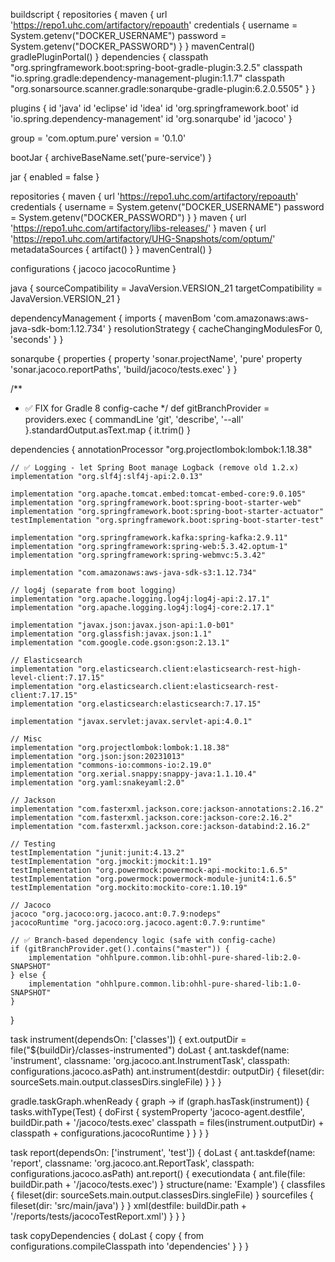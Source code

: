 buildscript {
    repositories {
        maven {
            url 'https://repo1.uhc.com/artifactory/repoauth'
            credentials {
                username = System.getenv("DOCKER_USERNAME")
                password = System.getenv("DOCKER_PASSWORD")
            }
        }
        mavenCentral()
        gradlePluginPortal()
    }
    dependencies {
        classpath "org.springframework.boot:spring-boot-gradle-plugin:3.2.5"
        classpath "io.spring.gradle:dependency-management-plugin:1.1.7"
        classpath "org.sonarsource.scanner.gradle:sonarqube-gradle-plugin:6.2.0.5505"
    }
}

plugins {
    id 'java'
    id 'eclipse'
    id 'idea'
    id 'org.springframework.boot'
    id 'io.spring.dependency-management'
    id 'org.sonarqube'
    id 'jacoco'
}

group = 'com.optum.pure'
version = '0.1.0'

bootJar {
    archiveBaseName.set('pure-service')
}

jar {
    enabled = false
}

repositories {
    maven {
        url 'https://repo1.uhc.com/artifactory/repoauth'
        credentials {
            username = System.getenv("DOCKER_USERNAME")
            password = System.getenv("DOCKER_PASSWORD")
        }
    }
    maven { url 'https://repo1.uhc.com/artifactory/libs-releases/' }
    maven {
        url 'https://repo1.uhc.com/artifactory/UHG-Snapshots/com/optum/'
        metadataSources { artifact() }
    }
    mavenCentral()
}

configurations {
    jacoco
    jacocoRuntime
}

java {
    sourceCompatibility = JavaVersion.VERSION_21
    targetCompatibility = JavaVersion.VERSION_21
}

dependencyManagement {
    imports {
        mavenBom 'com.amazonaws:aws-java-sdk-bom:1.12.734'
    }
    resolutionStrategy {
        cacheChangingModulesFor 0, 'seconds'
    }
}

sonarqube {
    properties {
        property 'sonar.projectName', 'pure'
        property 'sonar.jacoco.reportPaths', 'build/jacoco/tests.exec'
    }
}

/**
 * ✅ FIX for Gradle 8 config-cache
 */
def gitBranchProvider = providers.exec {
    commandLine 'git', 'describe', '--all'
}.standardOutput.asText.map { it.trim() }

dependencies {
    annotationProcessor "org.projectlombok:lombok:1.18.38"

    // ✅ Logging - let Spring Boot manage Logback (remove old 1.2.x)
    implementation "org.slf4j:slf4j-api:2.0.13"

    implementation "org.apache.tomcat.embed:tomcat-embed-core:9.0.105"
    implementation "org.springframework.boot:spring-boot-starter-web"
    implementation "org.springframework.boot:spring-boot-starter-actuator"
    testImplementation "org.springframework.boot:spring-boot-starter-test"

    implementation "org.springframework.kafka:spring-kafka:2.9.11"
    implementation "org.springframework:spring-web:5.3.42.optum-1"
    implementation "org.springframework:spring-webmvc:5.3.42"

    implementation "com.amazonaws:aws-java-sdk-s3:1.12.734"

    // log4j (separate from boot logging)
    implementation "org.apache.logging.log4j:log4j-api:2.17.1"
    implementation "org.apache.logging.log4j:log4j-core:2.17.1"

    implementation "javax.json:javax.json-api:1.0-b01"
    implementation "org.glassfish:javax.json:1.1"
    implementation "com.google.code.gson:gson:2.13.1"

    // Elasticsearch
    implementation "org.elasticsearch.client:elasticsearch-rest-high-level-client:7.17.15"
    implementation "org.elasticsearch.client:elasticsearch-rest-client:7.17.15"
    implementation "org.elasticsearch:elasticsearch:7.17.15"

    implementation "javax.servlet:javax.servlet-api:4.0.1"

    // Misc
    implementation "org.projectlombok:lombok:1.18.38"
    implementation "org.json:json:20231013"
    implementation "commons-io:commons-io:2.19.0"
    implementation "org.xerial.snappy:snappy-java:1.1.10.4"
    implementation "org.yaml:snakeyaml:2.0"

    // Jackson
    implementation "com.fasterxml.jackson.core:jackson-annotations:2.16.2"
    implementation "com.fasterxml.jackson.core:jackson-core:2.16.2"
    implementation "com.fasterxml.jackson.core:jackson-databind:2.16.2"

    // Testing
    testImplementation "junit:junit:4.13.2"
    testImplementation "org.jmockit:jmockit:1.19"
    testImplementation "org.powermock:powermock-api-mockito:1.6.5"
    testImplementation "org.powermock:powermock-module-junit4:1.6.5"
    testImplementation "org.mockito:mockito-core:1.10.19"

    // Jacoco
    jacoco "org.jacoco:org.jacoco.ant:0.7.9:nodeps"
    jacocoRuntime "org.jacoco:org.jacoco.agent:0.7.9:runtime"

    // ✅ Branch-based dependency logic (safe with config-cache)
    if (gitBranchProvider.get().contains("master")) {
        implementation "ohhlpure.common.lib:ohhl-pure-shared-lib:2.0-SNAPSHOT"
    } else {
        implementation "ohhlpure.common.lib:ohhl-pure-shared-lib:1.0-SNAPSHOT"
    }
}

task instrument(dependsOn: ['classes']) {
    ext.outputDir = file("${buildDir}/classes-instrumented")
    doLast {
        ant.taskdef(name: 'instrument',
                classname: 'org.jacoco.ant.InstrumentTask',
                classpath: configurations.jacoco.asPath)
        ant.instrument(destdir: outputDir) {
            fileset(dir: sourceSets.main.output.classesDirs.singleFile)
        }
    }
}

gradle.taskGraph.whenReady { graph ->
    if (graph.hasTask(instrument)) {
        tasks.withType(Test) {
            doFirst {
                systemProperty 'jacoco-agent.destfile', buildDir.path + '/jacoco/tests.exec'
                classpath = files(instrument.outputDir) + classpath + configurations.jacocoRuntime
            }
        }
    }
}

task report(dependsOn: ['instrument', 'test']) {
    doLast {
        ant.taskdef(name: 'report',
                classname: 'org.jacoco.ant.ReportTask',
                classpath: configurations.jacoco.asPath)
        ant.report() {
            executiondata {
                ant.file(file: buildDir.path + '/jacoco/tests.exec')
            }
            structure(name: 'Example') {
                classfiles {
                    fileset(dir: sourceSets.main.output.classesDirs.singleFile)
                }
                sourcefiles {
                    fileset(dir: 'src/main/java')
                }
            }
            xml(destfile: buildDir.path + '/reports/tests/jacocoTestReport.xml')
        }
    }
}

task copyDependencies {
    doLast {
        copy {
            from configurations.compileClasspath
            into 'dependencies'
        }
    }
}
